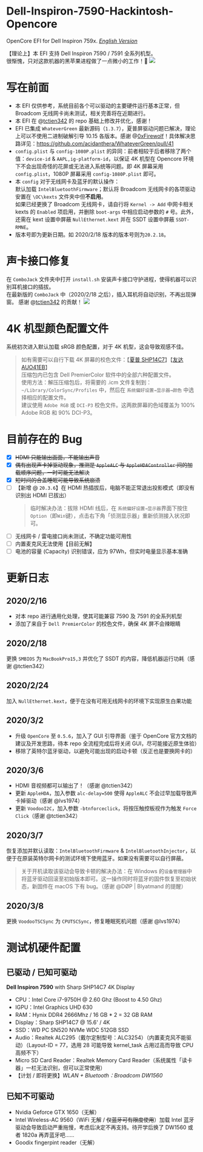 # Dell-Inspiron-7590-Hackintosh-Opencore
OpenCore EFI for Dell Inspiron 759x.   _[English Version](https://github.com/Pinming/Dell-Inspiron-7590-Hackintosh-Opencore/blob/master/README.en.md)_ 

【理论上】本 EFI 支持 Dell Inspiron 7590 / 7591 全系列机型。       
很惭愧，只对这款机器的黑苹果进程做了一点微小的工作！🐸
![](http://tva1.sinaimg.cn/large/0080xEK2ly1gbzh20adfrj312s0puk0z.jpg)

# 写在前面
* 本 EFI 仅供参考，系统目前各个可以驱动的主要硬件运行基本正常，但 Broadcom 无线网卡尚未测试，相关完善将在近期进行。
* 本 EFI 在 @[tctien342](https://github.com/tctien342/Dell-Inspiron-7591-Hackintosh) 的 repo 基础上修改并优化，感谢！
* EFI 已集成 `WhateverGreen` 最新源码（`1.3.7`），夏普屏驱动问题已解决，理论上可以不使用二进制破解引导 10.15 各版本。感谢 @[0xFirewolf](https://github.com/0xfirewolf)！具体解决思路详见：https://github.com/acidanthera/WhateverGreen/pull/41
* `config.plist` 与 `config-1080P.plist` 的异同：前者相较于后者移除了两个值：`device-id` & `AAPL,ig-platform-id`，以保证 4K 机型在 Opencore 环境下不会出现奇怪的花屏或无法进入系统等问题。即 4K 屏幕采用  `config.plist`，1080P 屏幕采用 `config-1080P.plist` 即可。
* 本 `config` 对于无线网卡及蓝牙的默认操作：<br>默认加载 `IntelBluetoothFirmware`；默认将 Broadcom 无线网卡的各项驱动安置在 `\OC\kexts` 文件夹中但**不启用**。<br>如果已经更换了 Broadcom 无线网卡，请自行将 `Kernel -> Add` 中网卡相关 kexts 的 `Enabled` 项启用，并删除 `boot-args` 中相应启动参数的 `#` 号。此外，还需在 kext 设置中屏蔽 `NullEthernet.kext` 并在 SSDT 设置中屏蔽 `SSDT-RMNE`。
* 版本号即为更新日期。如 2020/2/18 版本的版本号则为`20.2.18`。

# 声卡接口修复
在 `ComboJack` 文件夹中打开 `install.sh` 安装声卡接口守护进程，使得机器可以识别耳机接口的插拔。        
在最新版的 `ComboJack` 中（2020/2/18 之后），插入耳机将自动识别，不再出现弹窗。
感谢 @[tctien342](https://github.com/tctien342) 的贡献！
![](http://tva1.sinaimg.cn/large/0080xEK2ly1gbzgvhggtbj30tk0ewahj.jpg)

# 4K 机型颜色配置文件
系统初次进入默认加载 sRGB 颜色配置，对于 4K 机型，这会导致观感不佳。
> 如有需要可以自行下载 4K 屏幕的校色文件：【[夏普 SHP14C7](http://oss.pm-z.tech/temp_files/SHP14C7_ICC.zip)】【[友达 AUO41EB](http://oss.pm-z.tech/temp_files/AUO41EB_ICC.zip)】<br>压缩包内已包含 Dell PremierColor 软件中的全部六种配置文件。<br>使用方法：解压压缩包后，将需要的 .icm 文件复制到：`~/Library/ColorSync/Profiles` 中，然后在 `系统偏好设置→显示器→颜色` 中选择相应的配置文件。<br>建议使用 `Adobe RGB` 或 `DCI-P3` 校色文件。这两款屏幕的色域覆盖为 100% Adobe RGB 和 90% DCI-P3。

# 目前存在的 Bug
- [x] ~~HDMI 只能输出画面，不能输出声音~~
- [x] ~~偶有出现声卡掉驱动现象，推测是 `AppleALC` 与 `AppleHDAController` 间的加载顺序问题，一时可能无法解决~~
- [x] ~~短时间的合盖睡眠可能导致系统崩溃~~
- [ ] 【新增 @ `20.3.6`】在 HDMI 热插拔后，电脑不能正常退出投影模式（即没有识别出 HDMI 已拔出）
    > 临时解决办法：拔除 HDMI 线后，在 `系统偏好设置→显示器`界面下按住`Option`（即`Win`键），点击右下角「侦测显示器」重新侦测接入状况即可。
- [ ] 无线网卡 / 雷电接口尚未测试，不确定功能可用性
- [ ] 内置麦克风无法使用【目前无解】
- [ ] 电池的容量 (Capacity) 识别错误，应为 97Wh，但实时电量显示基本准确

# 更新日志
## 2020/2/16
* 对本 repo 进行通用化处理，使其可能兼容 7590 及 7591 的全系列机型
* 添加了来自于 `Dell PremierColor` 的校色文件，确保 4K 屏不会辣眼睛
## 2020/2/18
更换 `SMBIOS` 为 `MacBookPro15,3` 并优化了 SSDT 的内容，降低机器运行功耗（感谢 @tctien342）
## 2020/2/24
加入 `NullEthernet.kext`，便于在没有可用无线网卡的环境下实现原生白果功能
## 2020/3/2
* 升级 `OpenCore` 至 `0.5.6`，加入了 GUI 引导界面（鉴于 OpenCore 官方文档的建议及开发思路，待本 repo 全流程完成后将关闭 GUI，尽可能接近原生体验）
* 移除了英特尔蓝牙驱动，以避免可能出现的启动卡顿（反正也是要换网卡的）
## 2020/3/6
* HDMI 音视频都可以输出了！（感谢 @tctien342）
* 更新 `AppleHDA`，加入参数 `alc-delay=500` 使得 `AppleALC` 不会过早加载导致声卡掉驱动（感谢 @lvs1974）
* 更新 `VoodooI2C`，加入参数 `-btnforceclick`，将按压触控板视作为触发 `Force Click`（感谢 @tctien342）
## 2020/3/7
恢复添加并默认读取：`IntelBluetoothFirmware` & `IntelBluetoothInjector`，以便于在原装英特尔网卡的测试环境下使用蓝牙。如果没有需要可以自行屏蔽。
> 关于开机读取该驱动会导致卡顿的解决办法：在 Windows 的`设备管理器`中将蓝牙驱动回滚至初始版本即可。这一操作同时将蓝牙的固件恢复至初始状态，新固件在 macOS 下有 bug。（感谢 @DØP | Blyatmand 的提醒）
## 2020/3/8
更换 `VoodooTSCSync` 为 `CPUTSCSync`，修复睡眠死机问题（感谢 @lvs1974）

# 测试机硬件配置
## 已驱动 / 已知可驱动
**Dell Inspiron 7590** with Sharp SHP14C7 4K Display
* CPU：Intel Core i7-9750H @ 2.60 Ghz (Boost to 4.50 Ghz)
* IGPU：Intel Graphics UHD 630
* RAM：Hynix DDR4 2666Mhz / 16 GB * 2 = 32 GB RAM
* Display：Sharp SHP14C7 @ 15.6' / 4K
* SSD：WD PC SN520 NVMe WDC 512GB SSD
* Audio：Realtek ALC295（戴尔定制型号：ALC3254）（内置麦克风不能驱动）（Layout-ID = 77，选用 28 可能导致 kernel_task 占用过高而导致 CPU 高频不下）
* Micro SD Card Reader：Realtek Memory Card Reader（系统属性「读卡器」一栏无法识别，但可以正常使用）
* 【计划 / 即将更换】_WLAN + Bluetooth：Broadcom DW1560_

## 已知不可驱动
* Nvidia Geforce GTX 1650（无解）
* Intel Wireless-AC 9560（WiFi 无解 / ~~仅蓝牙可有限度使用~~）加载 Intel 蓝牙驱动会导致启动严重拖慢，考虑后决定不再支持。待开学后换了 DW1560 或者 1820a 再弄蓝牙吧……
* Goodix fingerpint reader（无解）

